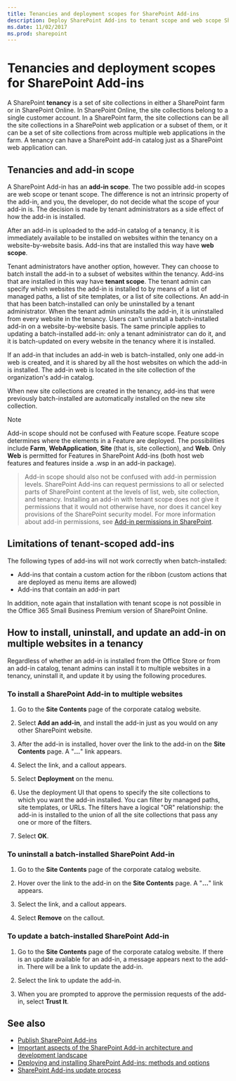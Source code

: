```yaml
---
title: Tenancies and deployment scopes for SharePoint Add-ins
description: Deploy SharePoint Add-ins to tenant scope and web scope SharePoint tenants. 
ms.date: 11/02/2017
ms.prod: sharepoint
---
```


# Tenancies and deployment scopes for SharePoint Add-ins

A SharePoint **tenancy** is a set of site collections in either a SharePoint farm or in SharePoint Online. In SharePoint Online, the site collections belong to a single customer account. In a SharePoint farm, the site collections can be all the site collections in a SharePoint web application or a subset of them, or it can be a set of site collections from across multiple web applications in the farm. A tenancy can have a SharePoint add-in catalog just as a SharePoint web application can.

<a name="AppScope"> </a>
## Tenancies and add-in scope

A SharePoint Add-in has an **add-in scope**. The two possible add-in scopes are web scope or tenant scope. The difference is not an intrinsic property of the add-in, and you, the developer, do not decide what the scope of your add-in is. The decision is made by tenant administrators as a side effect of how the add-in is installed. 

After an add-in is uploaded to the add-in catalog of a tenancy, it is immediately available to be installed on websites within the tenancy on a website-by-website basis. Add-ins that are installed this way have **web scope**. 

Tenant administrators have another option, however. They can choose to batch install the add-in to a subset of websites within the tenancy. Add-ins that are installed in this way have **tenant scope**. The tenant admin can specify which websites the add-in is installed to by means of a list of managed paths, a list of site templates, or a list of site collections. An add-in that has been batch-installed can only be uninstalled by a tenant administrator. When the tenant admin uninstalls the add-in, it is uninstalled from every website in the tenancy. Users can't uninstall a batch-installed add-in on a website-by-website basis. The same principle applies to updating a batch-installed add-in: only a tenant administrator can do it, and it is batch-updated on every website in the tenancy where it is installed.

If an add-in that includes an add-in web is batch-installed, only one add-in web is created, and it is shared by all the host websites on which the add-in is installed. The add-in web is located in the site collection of the organization's add-in catalog.

When new site collections are created in the tenancy, add-ins that were previously batch-installed are automatically installed on the new site collection.

> [!NOTE]
> Add-in scope should not be confused with Feature scope. Feature scope determines where the elements in a Feature are deployed. The possibilities include **Farm**, **WebApplication**, **Site** (that is, site collection), and **Web**. Only **Web** is permitted for Features in SharePoint Add-ins (both host web features and features inside a .wsp in an add-in package). 

> Add-in scope should also not be confused with add-in permission levels. SharePoint Add-ins can request permissions to all or selected parts of SharePoint content at the levels of list, web, site collection, and tenancy. Installing an add-in with tenant scope does not give it permissions that it would not otherwise have, nor does it cancel key provisions of the SharePoint security model. For more information about add-in permissions, see [Add-in permissions in SharePoint](add-in-permissions-in-sharepoint.md).

<a name="Tenant"> </a>
## Limitations of tenant-scoped add-ins

The following types of add-ins will not work correctly when batch-installed:

- Add-ins that contain a custom action for the ribbon (custom actions that are deployed as menu items are allowed)
- Add-ins that contain an add-in part

In addition, note again that installation with tenant scope is not possible in the Office 365 Small Business Premium version of SharePoint Online.

<a name="Web"> </a>
## How to install, uninstall, and update an add-in on multiple websites in a tenancy

Regardless of whether an add-in is installed from the Office Store or from an add-in catalog, tenant admins can install it to multiple websites in a tenancy, uninstall it, and update it by using the following procedures.

### To install a SharePoint Add-in to multiple websites

1. Go to the **Site Contents** page of the corporate catalog website.

2. Select **Add an add-in**, and install the add-in just as you would on any other SharePoint website.

3. After the add-in is installed, hover over the link to the add-in on the **Site Contents** page. A "**...**" link appears.

4. Select the link, and a callout appears.

5. Select **Deployment** on the menu.

6. Use the deployment UI that opens to specify the site collections to which you want the add-in installed. You can filter by managed paths, site templates, or URLs. The filters have a logical "OR" relationship: the add-in is installed to the union of all the site collections that pass any one or more of the filters.

7. Select **OK**.
    

### To uninstall a batch-installed SharePoint Add-in

1. Go to the **Site Contents** page of the corporate catalog website.

2. Hover over the link to the add-in on the **Site Contents** page. A "**...**" link appears.

3. Select the link, and a callout appears.

4. Select **Remove** on the callout.    
 

### To update a batch-installed SharePoint Add-in

1. Go to the **Site Contents** page of the corporate catalog website. If there is an update available for an add-in, a message appears next to the add-in. There will be a link to update the add-in.

2. Select the link to update the add-in.

3. When you are prompted to approve the permission requests of the add-in, select **Trust It**.   
 

## See also
<a name="SP15tenancies_addlresources"> </a>

-  [Publish SharePoint Add-ins](publish-sharepoint-add-ins.md)    
-  [Important aspects of the SharePoint Add-in architecture and development landscape](important-aspects-of-the-sharepoint-add-in-architecture-and-development-landscap.md)   
-  [Deploying and installing SharePoint Add-ins: methods and options](deploying-and-installing-sharepoint-add-ins-methods-and-options.md) 
-  [SharePoint Add-ins update process](sharepoint-add-ins-update-process.md)
    
